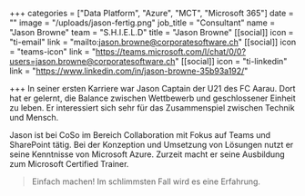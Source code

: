 +++
categories = ["Data Platform", "Azure", "MCT", "Microsoft 365"]
date = ""
image = "/uploads/jason-fertig.png"
job_title = "Consultant"
name = "Jason Browne"
team = "S.H.I.E.L.D"
title = "Jason Browne"
[[social]]
icon = "ti-email"
link = "mailto:jason.browne@corporatesoftware.ch"
[[social]]
icon = "teams-icon"
link = "https://teams.microsoft.com/l/chat/0/0?users=jason.browne@corporatesoftware.ch"
[[social]]
icon = "ti-linkedin"
link = "https://www.linkedin.com/in/jason-browne-35b93a192/"

+++
In seiner ersten Karriere war Jason Captain der U21 des FC Aarau. Dort hat er gelernt, die Balance zwischen Wettbewerb und geschlossener Einheit zu leben. Er interessiert sich sehr für das Zusammenspiel zwischen Technik und Mensch.

Jason ist bei CoSo im Bereich Collaboration mit Fokus auf Teams und SharePoint tätig. Bei der Konzeption und Umsetzung von Lösungen nutzt er seine Kenntnisse von Microsoft Azure. Zurzeit macht er seine Ausbildung zum Microsoft Certified Trainer.

> Einfach machen! Im schlimmsten Fall wird es eine Erfahrung.